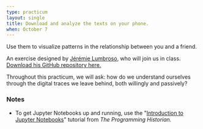 ```yaml
---
type: practicum
layout: single
title: Download and analyze the texts on your phone.
when: October 7
---
```


Use them to visualize patterns in the relationship between you and a friend.

<!--more-->

An exercise designed by [Jérémie Lumbroso](https://www.cs.princeton.edu/people/profile/lumbroso), who will join us in class. [Download his GitHub repository here.](https://github.com/jlumbroso/text-message-analysis-notebook)

Throughout this practicum, we will ask: how do we understand ourselves through the digital traces we leave behind, both willingly and passively?

### Notes

- To get Jupyter Notebooks up and running, use the "[Introduction to Jupyter Notebooks](https://programminghistorian.org/en/lessons/jupyter-notebooks)" tutorial from *The Programming Historian.*